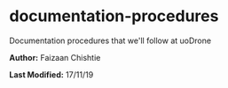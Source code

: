 # documentation-procedures
Documentation procedures that we'll follow at uoDrone

**Author:** Faizaan Chishtie

**Last Modified:** 17/11/19
